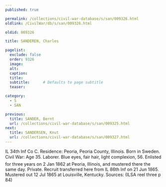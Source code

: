 ```yaml
---
published: true

permalink: /collections/civil-war-database/s/san/009326.html
oldlink: /CivilWar/db/s/san/009326.html

oldid: 009326

title: SANDEREN, Charles

pagelist:
  exclude: false
  order: 9326
  image: 
  alt:
  caption:
  title:
  subtitle:      # Defaults to page subtitle
  teaser:

category: 
  - S 
  - SAN

previous:
  title: SANDER, Bernt
  url: /collections/civil-war-database/s/san/009325.html  
next:
  title: SANDERSEN, Knut
  url: /collections/civil-war-database/s/san/009327.html   
---
```

IL 34th Inf Co C. Residence: Peoria, Peoria County, Illinois. Born in Sweden. Civil War: Age 35. Laborer. Blue eyes, fair hair, light complexion, 5&#146;6&#148;. Enlisted for three years on 2 Jan 1862 at Peoria, Illinois, and mustered there the same day. Private. Recruit transferred here from IL 86th Inf on 21 Jun 1865. Mustered out 12 Jul 1865 at Louisville, Kentucky. Sources: (ILSA reel three p 84)